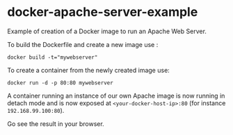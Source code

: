 # docker-apache-server-example
Example of creation of a Docker image to run an Apache Web Server.

To build the Dockerfile and create a new image use :

    docker build -t="mywebserver" 

To create a container from the newly created image use:

    docker run -d -p 80:80 mywebserver

A container running an instance of our own Apache image is now running in detach mode and is now exposed at `<your-docker-host-ip>:80` (for instance `192.168.99.100:80`).

Go see the result in your browser.
